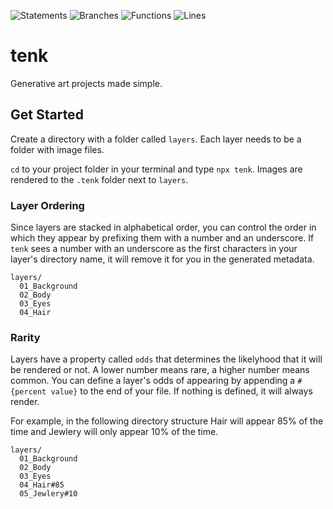 ![Statements](https://img.shields.io/badge/statements-95.27%25-brightgreen.svg?style=flat)
![Branches](https://img.shields.io/badge/branches-96.36%25-brightgreen.svg?style=flat)
![Functions](https://img.shields.io/badge/functions-91.39%25-brightgreen.svg?style=flat)
![Lines](https://img.shields.io/badge/lines-95.3%25-brightgreen.svg?style=flat)

# tenk

Generative art projects made simple.

## Get Started

Create a directory with a folder called `layers`. Each layer needs to be a folder with image files.

`cd` to your project folder in your terminal and type `npx tenk`. Images are rendered to the `.tenk` folder next to `layers`.

### Layer Ordering

Since layers are stacked in alphabetical order, you can control the order in which they appear by prefixing them with a number and an underscore. If `tenk` sees a number with an underscore as the first characters in your layer's directory name, it will remove it for you in the generated metadata.

```
layers/
  01_Background
  02_Body
  03_Eyes
  04_Hair
```

### Rarity

Layers have a property called `odds` that determines the likelyhood that it will be rendered or not. A lower number means rare, a higher number means common. You can define a layer's odds of appearing by appending a `#{percent value}` to the end of your file. If nothing is defined, it will always render.

For example, in the following directory structure Hair will appear 85% of the time and Jewlery will only appear 10% of the time.

```
layers/
  01_Background
  02_Body
  03_Eyes
  04_Hair#85
  05_Jewlery#10
```
